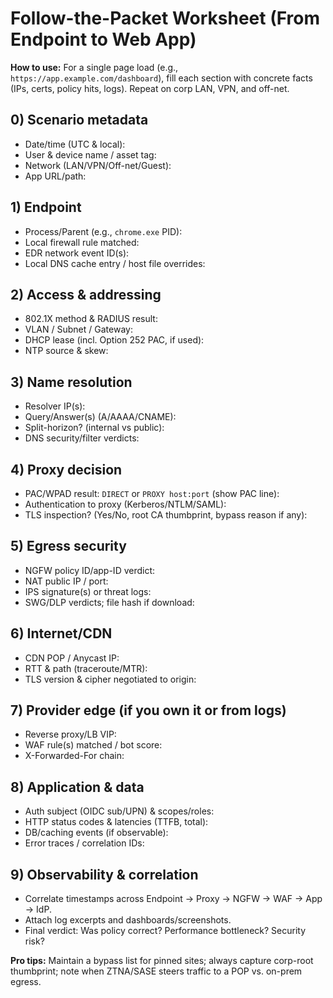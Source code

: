 # Follow-the-Packet Worksheet (From Endpoint to Web App)

**How to use:** For a single page load (e.g., `https://app.example.com/dashboard`), fill each section with concrete facts (IPs, certs, policy hits, logs). Repeat on corp LAN, VPN, and off-net.

## 0) Scenario metadata
- Date/time (UTC & local):
- User & device name / asset tag:
- Network (LAN/VPN/Off-net/Guest):
- App URL/path:

## 1) Endpoint
- Process/Parent (e.g., `chrome.exe` PID):
- Local firewall rule matched:
- EDR network event ID(s):
- Local DNS cache entry / host file overrides:

## 2) Access & addressing
- 802.1X method & RADIUS result:
- VLAN / Subnet / Gateway:
- DHCP lease (incl. Option 252 PAC, if used):
- NTP source & skew:

## 3) Name resolution
- Resolver IP(s):
- Query/Answer(s) (A/AAAA/CNAME):
- Split-horizon? (internal vs public):
- DNS security/filter verdicts:

## 4) Proxy decision
- PAC/WPAD result: `DIRECT` or `PROXY host:port` (show PAC line):
- Authentication to proxy (Kerberos/NTLM/SAML):
- TLS inspection? (Yes/No, root CA thumbprint, bypass reason if any):

## 5) Egress security
- NGFW policy ID/app-ID verdict:
- NAT public IP / port:
- IPS signature(s) or threat logs:
- SWG/DLP verdicts; file hash if download:

## 6) Internet/CDN
- CDN POP / Anycast IP:
- RTT & path (traceroute/MTR):
- TLS version & cipher negotiated to origin:

## 7) Provider edge (if you own it or from logs)
- Reverse proxy/LB VIP:
- WAF rule(s) matched / bot score:
- X-Forwarded-For chain:

## 8) Application & data
- Auth subject (OIDC sub/UPN) & scopes/roles:
- HTTP status codes & latencies (TTFB, total):
- DB/caching events (if observable):
- Error traces / correlation IDs:

## 9) Observability & correlation
- Correlate timestamps across Endpoint → Proxy → NGFW → WAF → App → IdP.
- Attach log excerpts and dashboards/screenshots.
- Final verdict: Was policy correct? Performance bottleneck? Security risk?

**Pro tips:** Maintain a bypass list for pinned sites; always capture corp-root thumbprint; note when ZTNA/SASE steers traffic to a POP vs. on-prem egress.
